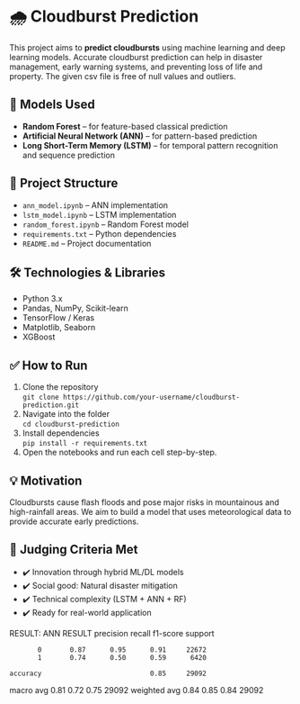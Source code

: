 # 🌧️ Cloudburst Prediction

This project aims to **predict cloudbursts** using machine learning and deep learning models. Accurate cloudburst prediction can help in disaster management, early warning systems, and preventing loss of life and property.
The given csv file is free of null values and outliers.

## 🚀 Models Used
- **Random Forest** – for feature-based classical prediction
- **Artificial Neural Network (ANN)** – for pattern-based prediction
- **Long Short-Term Memory (LSTM)** – for temporal pattern recognition and sequence prediction

## 📂 Project Structure
- `ann_model.ipynb` – ANN implementation
- `lstm_model.ipynb` – LSTM implementation
- `random_forest.ipynb` – Random Forest model
- `requirements.txt` – Python dependencies
- `README.md` – Project documentation

## 🛠️ Technologies & Libraries
- Python 3.x
- Pandas, NumPy, Scikit-learn
- TensorFlow / Keras
- Matplotlib, Seaborn
- XGBoost

## ✅ How to Run
1. Clone the repository  
   `git clone https://github.com/your-username/cloudburst-prediction.git`
2. Navigate into the folder  
   `cd cloudburst-prediction`
3. Install dependencies  
   `pip install -r requirements.txt`
4. Open the notebooks and run each cell step-by-step.

## 💡 Motivation
Cloudbursts cause flash floods and pose major risks in mountainous and high-rainfall areas. We aim to build a model that uses meteorological data to provide accurate early predictions.

## 📌 Judging Criteria Met
- ✔️ Innovation through hybrid ML/DL models  
- ✔️ Social good: Natural disaster mitigation  
- ✔️ Technical complexity (LSTM + ANN + RF)  
- ✔️ Ready for real-world application

RESULT:
ANN RESULT
              precision    recall  f1-score   support

           0       0.87      0.95      0.91     22672
           1       0.74      0.50      0.59      6420

    accuracy                           0.85     29092
   macro avg       0.81      0.72      0.75     29092
weighted avg       0.84      0.85      0.84     29092
